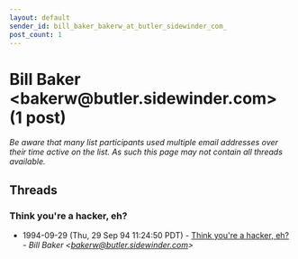 ```yaml
---
layout: default
sender_id: bill_baker_bakerw_at_butler_sidewinder_com_
post_count: 1
---
```


# Bill Baker <bakerw<span>@</span>butler.sidewinder.com> (1 post)

_Be aware that many list participants used multiple email addresses over their time active on the list. As such this page may not contain all threads available._

## Threads

### Think you're a hacker, eh?
+ 1994-09-29 (Thu, 29 Sep 94 11:24:50 PDT) - [Think you're a hacker, eh?](/archive/1994/09/e04e597cb3590f860b16ecf24c028f331dddcf6d9e9f4f943933465c8b901788) - _Bill Baker \<bakerw@butler.sidewinder.com\>_

